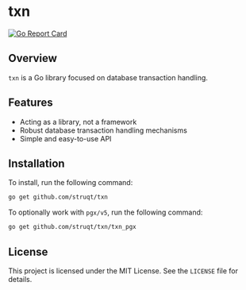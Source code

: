 # txn

[![Go Report Card](https://goreportcard.com/badge/github.com/struqt/txn)](https://goreportcard.com/report/github.com/struqt/txn)

## Overview

`txn` is a Go library focused on database transaction handling.

## Features

- Acting as a library, not a framework
- Robust database transaction handling mechanisms
- Simple and easy-to-use API

## Installation

To install, run the following command:

```bash
go get github.com/struqt/txn
```

To optionally work with `pgx/v5`, run the following command:

```bash
go get github.com/struqt/txn/txn_pgx
```

## License

This project is licensed under the MIT License. See the `LICENSE` file for details.
